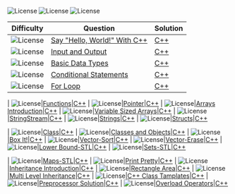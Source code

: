 ![License](https://img.shields.io/badge/Easy-1BA94C)
![License](https://img.shields.io/badge/Medium-DB7100)
![License](https://img.shields.io/badge/Hard-D11534)

|Difficulty|Question|Solution|
|-|-|-|
| ![License](https://img.shields.io/badge/Easy-1BA94C)|[Say "Hello, World!" With C++](https://)|[C++](https://)
| ![License](https://img.shields.io/badge/Easy-1BA94C)|[Input and Output](https://)|[C++](https://)
| ![License](https://img.shields.io/badge/Easy-1BA94C)|[Basic Data Types](https://)|[C++](https://)
| ![License](https://img.shields.io/badge/Easy-1BA94C)|[Conditional Statements](https://)|[C++](https://)
| ![License](https://img.shields.io/badge/Easy-1BA94C)|[For Loop](https://)|[C++](https://)

| ![License](https://img.shields.io/badge/Easy-1BA94C)|[Functions](https://)|[C++](https://)
| ![License](https://img.shields.io/badge/Easy-1BA94C)|[Pointer](https://)|[C++](https://)
| ![License](https://img.shields.io/badge/Easy-1BA94C)|[Arrays Introduction](https://)|[C++](https://)
| ![License](https://img.shields.io/badge/Easy-1BA94C)|[Variable Sized Arrays](https://)|[C++](https://)
| ![License](https://img.shields.io/badge/Easy-1BA94C)|[StringStream](https://)|[C++](https://)
| ![License](https://img.shields.io/badge/Easy-1BA94C)|[Strings](https://)|[C++](https://)
| ![License](https://img.shields.io/badge/Easy-1BA94C)|[Structs](https://)|[C++](https://)

| ![License](https://img.shields.io/badge/Easy-1BA94C)|[Class](https://)|[C++](https://)
| ![License](https://img.shields.io/badge/Easy-1BA94C)|[Classes and Objects](https://)|[C++](https://)
| ![License](https://img.shields.io/badge/Easy-1BA94C)|[Box It!](https://)|[C++](https://)
| ![License](https://img.shields.io/badge/Easy-1BA94C)|[Vector-Sort](https://)|[C++](https://)
| ![License](https://img.shields.io/badge/Easy-1BA94C)|[Vector-Erase](https://)|[C++](https://)
| ![License](https://img.shields.io/badge/Easy-1BA94C)|[Lower Bound-STL](https://)|[C++](https://)
| ![License](https://img.shields.io/badge/Easy-1BA94C)|[Sets-STL](https://)|[C++](https://)

| ![License](https://img.shields.io/badge/Easy-1BA94C)|[Maps-STL](https://)|[C++](https://)
| ![License](https://img.shields.io/badge/Easy-1BA94C)|[Print Pretty](https://)|[C++](https://)
| ![License](https://img.shields.io/badge/Easy-1BA94C)|[Inheritance Introduction](https://)|[C++](https://)
| ![License](https://img.shields.io/badge/Easy-1BA94C)|[Rectangle Area](https://)|[C++](https://)
| ![License](https://img.shields.io/badge/Easy-1BA94C)|[Multi Level Inheritance](https://)|[C++](https://)
| ![License](https://img.shields.io/badge/Easy-1BA94C)|[C++ Class Tamplates](https://)|[C++](https://)
| ![License](https://img.shields.io/badge/Easy-1BA94C)|[Preprocessor Solution](https://)|[C++](https://)
| ![License](https://img.shields.io/badge/Easy-1BA94C)|[Overload Operators](https://)|[C++](https://)
